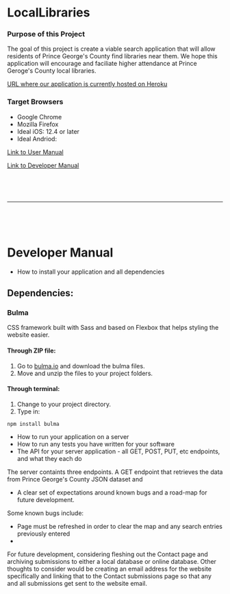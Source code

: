 # LocalLibraries
### Purpose of this Project
The goal of this project is create a viable search application that will allow residents of Prince George's County find libraries near them. We hope this application will encourage and faciliate higher attendance at Prince Geroge's County local libraries. 

[URL where our application is currently hosted on Heroku](https://inst377-morning-11.herokuapp.com/)


### Target Browsers
* Google Chrome
* Mozilla Firefox
* Ideal iOS: 12.4 or later
* Ideal Andriod: 


[Link to User Manual](./docs/user.md)

[Link to Developer Manual](#developer-manual)

<p>&nbsp;</p>
<p>&nbsp;</p>

----

<p>&nbsp;</p>
<p>&nbsp;</p>

<a name="developer-manual"></a>
# Developer Manual

* How to install your application and all dependencies

## Dependencies:
### Bulma
CSS framework built with Sass and based on Flexbox that helps styling the website easier.
#### Through ZIP file:
 1. Go to [bulma.io](https://bulma.io/) and download the bulma files. 
 2. Move and unzip the files to your project folders.

#### Through terminal:
 1. Change to your project directory.
 2. Type in: 
 ```
 npm install bulma
 ```

* How to run your application on a server
* How to run any tests you have written for your software
* The API for your server application - all GET, POST, PUT, etc endpoints, and what they each do

The server containts three endpoints. A GET endpoint that retrieves the data from Prince George's County JSON dataset and 

* A clear set of expectations around known bugs and a road-map for future development.

Some known bugs include: 
* Page must be refreshed in order to clear the map and any search entries previously entered
* 

For future development, considering fleshing out the Contact page and archiving submissions to either a local database or online database. Other thoughts to consider would be creating an email address for the website specifically and linking that to the Contact submissions page so that any and all submissions get sent to the website email. 

